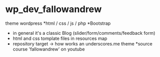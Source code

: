 # wp_dev_fallowandrew
theme wordpress
*html / css / js / php
*Bootstrap
* in general it's a classic Blog (slider/form/comments/feedback form)
* html and css tomplate files in resources map 
* repository target -> how works an underscores.me theme
*source course 'fallowandrew' on youtube
